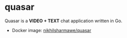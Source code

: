 # quasar

Quasar is a **VIDEO + TEXT** chat application written in Go.
- Docker image: [nikhilsharmawe/quasar](https://hub.docker.com/repository/docker/nikhilsharmawe/quasar/general)
